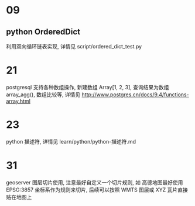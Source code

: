# 09

## python OrderedDict 

利用双向循环链表实现, 详情见 script/ordered_dict_test.py

# 21
postgresql
支持各种数组操作, 新建数组 Array[1, 2, 3], 查询结果为数组 array_agg(), 数组比较等, 详情见 http://www.postgres.cn/docs/9.4/functions-array.html

# 23 
python 描述符, 详情见 learn/python/python-描述符.md

# 31
geoserver 图层切片使用, 注意最好自定义一个切片规则, 如 高德地图最好使用 EPSG:3857 坐标系作为规则来切片, 
后续可以按照 WMTS 图层或 XYZ 瓦片直接贴在地图上